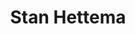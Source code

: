 ---
title: 'Stan Hettema'
description: 'Stan Hettema houdt zich vooral bezig met de gevolgen van individualisme, geluk, het kapitalisme, sociale ongelijkheid, de verzakking van de mensheid, de invloed van sociale media op het gedrag van mensen en de gebreken van de hedendaagse, moderne, democratie in Nederland.'
profession: 'Socioloog in opleiding'
pseudonym: false
image: 69fd044f-4673-42cb-8ee3-7ecad71652ab.jpg
---
